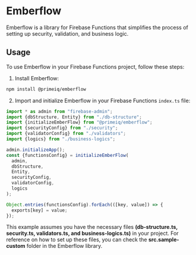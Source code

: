 # Emberflow

Emberflow is a library for Firebase Functions that simplifies the process of setting up security, validation, and business logic.

## Usage

To use Emberflow in your Firebase Functions project, follow these steps:

1. Install Emberflow:

```sh
npm install @primeiq/emberflow
```

2. Import and initialize Emberflow in your Firebase Functions `index.ts` file:

```typescript
import * as admin from "firebase-admin";
import {dbStructure, Entity} from "./db-structure";
import {initializeEmberFlow} from "@primeiq/emberflow";
import {securityConfig} from "./security";
import {validatorConfig} from "./validators";
import {logics} from "./business-logics";

admin.initializeApp();
const {functionsConfig} = initializeEmberFlow(
  admin,
  dbStructure,
  Entity,
  securityConfig,
  validatorConfig,
  logics
);

Object.entries(functionsConfig).forEach(([key, value]) => {
  exports[key] = value;
});
```
This example assumes you have the necessary files **(db-structure.ts, security.ts, validators.ts, and business-logics.ts)** in your project. For reference on how to set up these files, you can check the **src.sample-custom** folder in the Emberflow library.

